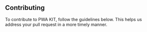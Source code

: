## Contributing

To contribute to PWA KIT, follow the guidelines below. This helps us address your pull request in a more timely manner.
